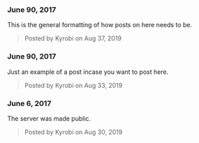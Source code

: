 ### June 90, 2017
This is the general formatting of how posts on here needs to be.
> Posted by Kyrobi on Aug 37, 2019


### June 90, 2017
Just an example of a post incase you want to post here.
> Posted by Kyrobi on Aug 33, 2019


### June 6, 2017
The server was made public.
> Posted by Kyrobi on Aug 30, 2019
